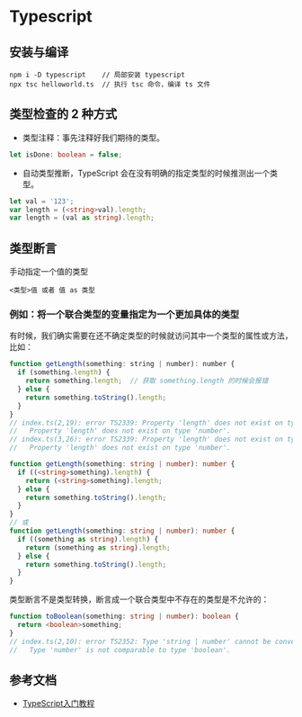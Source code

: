 # Typescript

## 安装与编译
```
npm i -D typescript    // 局部安装 typescript
npx tsc helloworld.ts  // 执行 tsc 命令，编译 ts 文件
```

## 类型检查的 2 种方式
- 类型注释：事先注释好我们期待的类型。
```typescript
let isDone: boolean = false;
```
- 自动类型推断，TypeScript 会在没有明确的指定类型的时候推测出一个类型。
```typescript
let val = '123';
var length = (<string>val).length;
var length = (val as string).length;
```

## 类型断言
手动指定一个值的类型
```
<类型>值 或者 值 as 类型
```

### 例如：将一个联合类型的变量指定为一个更加具体的类型
有时候，我们确实需要在还不确定类型的时候就访问其中一个类型的属性或方法，比如：
```js
function getLength(something: string | number): number {
  if (something.length) {
    return something.length;  // 获取 something.length 的时候会报错
  } else {
    return something.toString().length;
  }
}
// index.ts(2,19): error TS2339: Property 'length' does not exist on type 'string | number'.
//   Property 'length' does not exist on type 'number'.
// index.ts(3,26): error TS2339: Property 'length' does not exist on type 'string | number'.
//   Property 'length' does not exist on type 'number'.
```
```typescript
function getLength(something: string | number): number {
  if ((<string>something).length) {
    return (<string>something).length;
  } else {
    return something.toString().length;
  }
}
// 或
function getLength(something: string | number): number {
  if ((something as string).length) {
    return (something as string).length;
  } else {
    return something.toString().length;
  }
}
```

类型断言不是类型转换，断言成一个联合类型中不存在的类型是不允许的：
```typescript
function toBoolean(something: string | number): boolean {
  return <boolean>something;
}
// index.ts(2,10): error TS2352: Type 'string | number' cannot be converted to type 'boolean'.
//   Type 'number' is not comparable to type 'boolean'.
```



## 参考文档
- [TypeScript入门教程](https://ts.xcatliu.com/)
